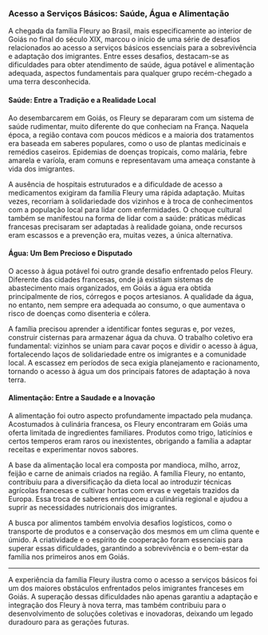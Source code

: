 ### Acesso a Serviços Básicos: Saúde, Água e Alimentação

A chegada da família Fleury ao Brasil, mais especificamente ao interior de Goiás no final do século XIX, marcou o início de uma série de desafios relacionados ao acesso a serviços básicos essenciais para a sobrevivência e adaptação dos imigrantes. Entre esses desafios, destacam-se as dificuldades para obter atendimento de saúde, água potável e alimentação adequada, aspectos fundamentais para qualquer grupo recém-chegado a uma terra desconhecida.

#### Saúde: Entre a Tradição e a Realidade Local

Ao desembarcarem em Goiás, os Fleury se depararam com um sistema de saúde rudimentar, muito diferente do que conheciam na França. Naquela época, a região contava com poucos médicos e a maioria dos tratamentos era baseada em saberes populares, como o uso de plantas medicinais e remédios caseiros. Epidemias de doenças tropicais, como malária, febre amarela e varíola, eram comuns e representavam uma ameaça constante à vida dos imigrantes.

A ausência de hospitais estruturados e a dificuldade de acesso a medicamentos exigiram da família Fleury uma rápida adaptação. Muitas vezes, recorriam à solidariedade dos vizinhos e à troca de conhecimentos com a população local para lidar com enfermidades. O choque cultural também se manifestou na forma de lidar com a saúde: práticas médicas francesas precisaram ser adaptadas à realidade goiana, onde recursos eram escassos e a prevenção era, muitas vezes, a única alternativa.

#### Água: Um Bem Precioso e Disputado

O acesso à água potável foi outro grande desafio enfrentado pelos Fleury. Diferente das cidades francesas, onde já existiam sistemas de abastecimento mais organizados, em Goiás a água era obtida principalmente de rios, córregos e poços artesianos. A qualidade da água, no entanto, nem sempre era adequada ao consumo, o que aumentava o risco de doenças como disenteria e cólera.

A família precisou aprender a identificar fontes seguras e, por vezes, construir cisternas para armazenar água da chuva. O trabalho coletivo era fundamental: vizinhos se uniam para cavar poços e dividir o acesso à água, fortalecendo laços de solidariedade entre os imigrantes e a comunidade local. A escassez em períodos de seca exigia planejamento e racionamento, tornando o acesso à água um dos principais fatores de adaptação à nova terra.

#### Alimentação: Entre a Saudade e a Inovação

A alimentação foi outro aspecto profundamente impactado pela mudança. Acostumados à culinária francesa, os Fleury encontraram em Goiás uma oferta limitada de ingredientes familiares. Produtos como trigo, laticínios e certos temperos eram raros ou inexistentes, obrigando a família a adaptar receitas e experimentar novos sabores.

A base da alimentação local era composta por mandioca, milho, arroz, feijão e carne de animais criados na região. A família Fleury, no entanto, contribuiu para a diversificação da dieta local ao introduzir técnicas agrícolas francesas e cultivar hortas com ervas e vegetais trazidos da Europa. Essa troca de saberes enriqueceu a culinária regional e ajudou a suprir as necessidades nutricionais dos imigrantes.

A busca por alimentos também envolvia desafios logísticos, como o transporte de produtos e a conservação dos mesmos em um clima quente e úmido. A criatividade e o espírito de cooperação foram essenciais para superar essas dificuldades, garantindo a sobrevivência e o bem-estar da família nos primeiros anos em Goiás.

---

A experiência da família Fleury ilustra como o acesso a serviços básicos foi um dos maiores obstáculos enfrentados pelos imigrantes franceses em Goiás. A superação dessas dificuldades não apenas garantiu a adaptação e integração dos Fleury à nova terra, mas também contribuiu para o desenvolvimento de soluções coletivas e inovadoras, deixando um legado duradouro para as gerações futuras.